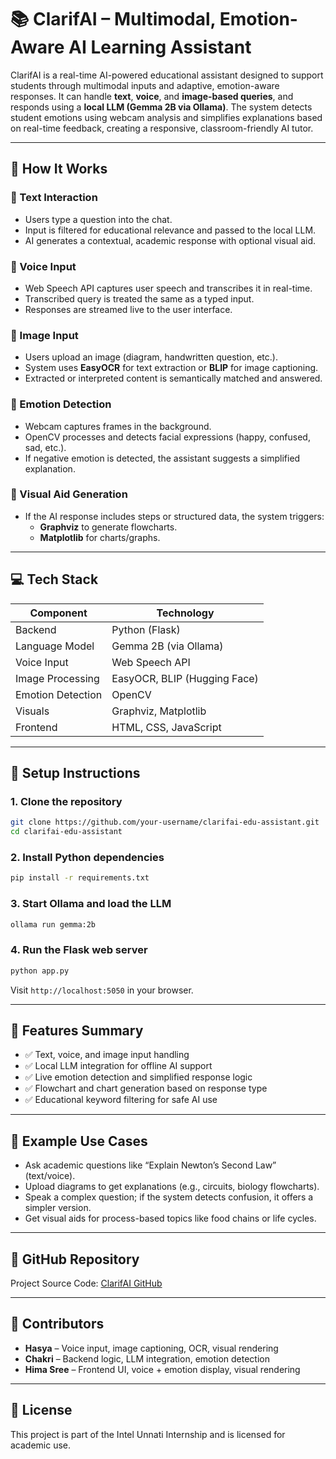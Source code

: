 
# 📚 ClarifAI – Multimodal, Emotion-Aware AI Learning Assistant

ClarifAI is a real-time AI-powered educational assistant designed to support students through multimodal inputs and adaptive, emotion-aware responses. It can handle **text**, **voice**, and **image-based queries**, and responds using a **local LLM (Gemma 2B via Ollama)**. The system detects student emotions using webcam analysis and simplifies explanations based on real-time feedback, creating a responsive, classroom-friendly AI tutor.

---

## 🔧 How It Works

### 🔹 Text Interaction
- Users type a question into the chat.
- Input is filtered for educational relevance and passed to the local LLM.
- AI generates a contextual, academic response with optional visual aid.

### 🔹 Voice Input
- Web Speech API captures user speech and transcribes it in real-time.
- Transcribed query is treated the same as a typed input.
- Responses are streamed live to the user interface.

### 🔹 Image Input
- Users upload an image (diagram, handwritten question, etc.).
- System uses **EasyOCR** for text extraction or **BLIP** for image captioning.
- Extracted or interpreted content is semantically matched and answered.

### 🔹 Emotion Detection
- Webcam captures frames in the background.
- OpenCV processes and detects facial expressions (happy, confused, sad, etc.).
- If negative emotion is detected, the assistant suggests a simplified explanation.

### 🔹 Visual Aid Generation
- If the AI response includes steps or structured data, the system triggers:
  - **Graphviz** to generate flowcharts.
  - **Matplotlib** for charts/graphs.

---

## 💻 Tech Stack

| Component          | Technology                            |
|--------------------|----------------------------------------|
| Backend            | Python (Flask)                         |
| Language Model     | Gemma 2B (via Ollama)                  |
| Voice Input        | Web Speech API                         |
| Image Processing   | EasyOCR, BLIP (Hugging Face)           |
| Emotion Detection  | OpenCV                                 |
| Visuals            | Graphviz, Matplotlib                   |
| Frontend           | HTML, CSS, JavaScript                  |

---

## 🚀 Setup Instructions

### 1. Clone the repository
```bash
git clone https://github.com/your-username/clarifai-edu-assistant.git
cd clarifai-edu-assistant
```

### 2. Install Python dependencies
```bash
pip install -r requirements.txt
```

### 3. Start Ollama and load the LLM
```bash
ollama run gemma:2b
```

### 4. Run the Flask web server
```bash
python app.py
```

Visit `http://localhost:5050` in your browser.

---

## 🧪 Features Summary

- ✅ Text, voice, and image input handling
- ✅ Local LLM integration for offline AI support
- ✅ Live emotion detection and simplified response logic
- ✅ Flowchart and chart generation based on response type
- ✅ Educational keyword filtering for safe AI use

---

## 🧠 Example Use Cases

- Ask academic questions like “Explain Newton’s Second Law” (text/voice).
- Upload diagrams to get explanations (e.g., circuits, biology flowcharts).
- Speak a complex question; if the system detects confusion, it offers a simpler version.
- Get visual aids for process-based topics like food chains or life cycles.

---

## 🔗 GitHub Repository

Project Source Code: [ClarifAI GitHub](https://github.com/your-username/clarifai-edu-assistant)

---

## 🤝 Contributors

- **Hasya** – Voice input, image captioning, OCR, visual rendering
- **Chakri** – Backend logic, LLM integration, emotion detection
- **Hima Sree** – Frontend UI, voice + emotion display, visual rendering

---

## 📄 License

This project is part of the Intel Unnati Internship and is licensed for academic use.

